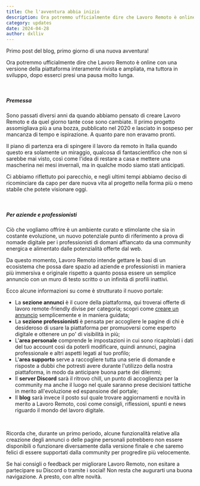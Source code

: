 ```yaml
---
title: Che l'avventura abbia inizio
description: Ora potremmo ufficialmente dire che Lavoro Remoto è online con una versione della piattaforma interamente rivista e ampliata, dopo esserci presi una lunga pausa
category: updates
date: 2024-04-28
author: dxlliv
---
```


Primo post del blog, primo giorno di una nuova avventura!

Ora potremmo ufficialmente dire che Lavoro Remoto è online con una versione della piattaforma interamente rivista e ampliata, ma tuttora in sviluppo,
dopo esserci presi una pausa molto lunga.

<br/>

##### Premessa

Sono passati diversi anni da quando abbiamo pensato di creare Lavoro Remoto e da quel giorno tante cose sono cambiate.
Il primo progetto assomigliava più a una bozza, pubblicato nel 2020 e lasciato in sospeso per mancanza di tempo e ispirazione.
A quanto pare non eravamo pronti.

Il piano di partenza era di spingere il lavoro da remoto in Italia quando questo era solamente un miraggio,
qualcosa di fantascientifico che non si sarebbe mai visto, così come l'idea di restare a casa e mettere una mascherina nei mesi invernali, ma in qualche modo siamo stati anticipati.

Ci abbiamo riflettuto poi parecchio, e negli ultimi tempi abbiamo deciso di ricominciare da capo per dare nuova vita al progetto nella forma più o meno stabile che potete visionare oggi.

<br/>

##### Per aziende e professionisti

Ciò che vogliamo offrire è un ambiente curato e stimolante che sia in costante evoluzione, un nuovo potenziale punto di riferimento a prova di nomade digitale per i professionisti di domani affiancato da una community energica e alimentato dalle potenzialità offerte dal web.

Da questo momento, Lavoro Remoto intende gettare le basi di un ecosistema che possa dare spazio ad aziende e professionisti in maniera più immersiva e originale rispetto a quanto possa essere un semplice annuncio con un muro di testo scritto o un infinità di profili inattivi.

Ecco alcune informazioni su come è strutturato il nuovo portale:

- La **sezione annunci** è il cuore della piattaforma, qui troverai offerte di lavoro remote-friendly divise per categoria; scopri come [creare un annuncio](/annuncio/nuovo) semplicemente e in maniera guidata;
- La **sezione professionisti** è pensata per accogliere le pagine di chi è desideroso di usare la piattaforma per promuoversi come esperto digitale e ottenere un po' di visibilità in più;
- L'**area personale** comprende le impostazioni in cui sono ricapitolati i dati del tuo account così da poterli modificare, quindi annunci, pagina professionale e altri aspetti legati al tuo profilo;
- L'**area supporto** serve a raccogliere tutta una serie di domande e risposte a dubbi che potresti avere durante l'utilizzo della nostra piattaforma, in modo da anticipare buona parte dei dilemmi;
- Il **server Discord** sarà il ritrovo chill, un punto di accoglienza per la community ma anche il luogo nel quale saranno prese decisioni tattiche in merito all'evoluzione ed espansione del portale;
- Il **blog** sarà invece il posto sul quale trovare aggiornamenti e novità in merito a Lavoro Remoto, così come consigli, riflessioni, spunti e news riguardo il mondo del lavoro digitale.

<br/>

Ricorda che, durante un primo periodo, alcune funzionalità relative alla creazione degli annunci o delle pagine personali potrebbero non essere disponibili o funzionare diversamente dalla versione finale e che saremo felici di essere supportati dalla community per progredire più velocemente.

Se hai consigli o feedback per migliorare Lavoro Remoto, non esitare a partecipare su Discord o tramite i social!
Non resta che augurarti una buona navigazione. A presto, con altre novità.